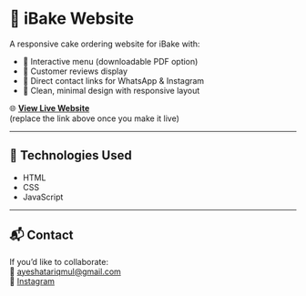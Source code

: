 # 🍰 iBake Website

A responsive cake ordering website for iBake with:

- 📃 Interactive menu (downloadable PDF option)  
- 🌟 Customer reviews display  
- 📱 Direct contact links for WhatsApp & Instagram  
- 🎨 Clean, minimal design with responsive layout  

🌐 **[View Live Website](https://ayeshalovestocode.github.io/ibake-website)**  
(replace the link above once you make it live)

---

## 🚀 Technologies Used
- HTML
- CSS
- JavaScript

---

## 📬 Contact
If you’d like to collaborate:  
📧 ayeshatariqmul@gmail.com  
📱 [Instagram](https://instagram.com/ibake.i)
